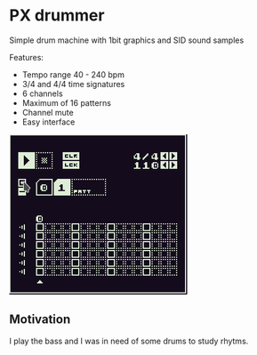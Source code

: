 # PX drummer
Simple drum machine with 1bit graphics and SID sound samples

Features:

 * Tempo range 40 - 240 bpm
 * 3/4 and 4/4 time signatures
 * 6 channels
 * Maximum of 16 patterns
 * Channel mute
 * Easy interface

![Example of use](doc/usage.gif)

## Motivation
I play the bass and I was in need of some drums to study rhytms.
